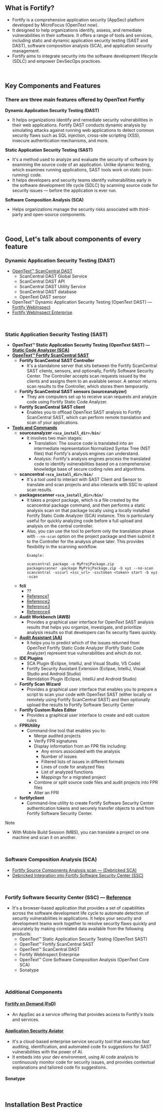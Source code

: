 ## What is Fortify?
+ Fortify is a comprehensive application security (AppSec) platform developed by MicroFocus (OpenText now).
+ It designed to help organizations identify, assess, and remediate vulnerabilities in their software. It offers a range of tools and services, including static and dynamic application security testing (SAST and DAST), software composition analysis (SCA), and application security management.
+ Fortify aims to integrate security into the software development lifecycle (SDLC) and empower DevSecOps practices.

<br/>

## Key Components and Features
### There are three main features offered by OpenText Fortfiy

**Dynamic Application Security Testing (DAST)**
+ It helps organizations identify and remediate security vulnerabilities in their web applications. Fortify DAST conducts dynamic analysis by simulating attacks against running web applications to detect common security flaws such as SQL injection, cross-site scripting (XSS), insecure authentication mechanisms, and more.

**Static Application Security Testing (SAST)**
+ It's a method used to analyze and evaluate the security of software by examining the source code of an application. Unlike dynamic testing, which examines running applications, SAST tools work on static (non-running) code.
+ It helps developers and security teams identify vulnerabilities early in the software development life cycle (SDLC) by scanning source code for security issues — before the application is ever run.

**Software Composition Analysis (SCA)**
+ Helps organizations manage the security risks associated with third-party and open-source components.

<br/>

## Good, Let's talk about components of every feature
### Dynamic Application Security Testing (DAST)
+ [OpenText™ ScanCentral DAST](https://www.microfocus.com/documentation/fortify-ScanCentral-DAST/)
  + ScanCentral DAST Global Service
  + ScanCentral DAST API
  + ScanCentral DAST Utility Service
  + ScanCentral DAST database
  + OpenText DAST sensor
+ OpenText™ Dynamic Application Security Testing (OpenText DAST) — [Fortify WebInspect](https://www.microfocus.com/documentation/fortify-webinspect/)
+ [Fortify WebInspect Enterprise](https://www.microfocus.com/documentation/fortify-webinspect-enterprise/)

<br/>

### Static Application Security Testing (SAST)
+ **OpenText™ Static Application Security Testing (OpenText SAST) — [Static Code Analyzer (SCA)](https://www.microfocus.com/documentation/fortify-static-code-analyzer-and-tools/)**
+ **[OpenText™ Fortify ScanCentral SAST](https://www.microfocus.com/documentation/fortify-software-security-center/)**
  + **Fortify ScanCentral SAST Controller**
    + It's a standalone server that sits between the Fortify ScanCentral SAST clients, sensors, and optionally, Fortify Software Security Center. The Controller accepts scan requests issued by the clients and assigns them to an available sensor. A sensor returns scan results to the Controller, which stores them temporarily.
  + **Fortify ScanCentral SAST sensors (sourceanalyzer)**
    + They are computers set up to receive scan requests and analyze code using Fortify Static Code Analyzer.
  + **Fortify ScanCentral SAST client**
    + Enables you to offload OpenText SAST analysis to Fortify ScanCentral SAST, which can perform remote translation and scan of your applications.
+ **[Tools and Commands](https://www.microfocus.com/documentation/fortify-static-code-analyzer-and-tools/2520/sast-tgd-html-25.2.0/index.htm#GetStarted/sca-apps-tools.htm?TocPath=Getting%2520Started%257C_____2)**
  + **sourceanalyzer ```<sca_install_dir>/bin/```**
    + It involves two main stages:
      + Translation: The source code is translated into an intermediate representation Normalized Syntax Tree (NST files) that Fortify's analysis engines can understand.
      + Analysis: Fortify's analysis engines process the translated code to identify vulnerabilities based on a comprehensive knowledge base of secure coding rules and algorithms.
  + **scancentral ```<sca_install_dir>/bin/```**
    + It's a tool used to interact with SAST Client and Sensor to translate and scan projects and also interacts with SSC to uplaod scan results.
  + **packagescanner ```<sca_install_dir>/bin/```**
    + It takes a project package, which is a file created by the scancentral package command, and then performs a static analysis scan on that package locally using a locally installed Fortify Static Code Analyzer (SCA) instance. This is particularly useful for quickly analyzing code before a full upload and analysis on the central controller.
    + Also, you can use the tool to perform only the translation phase with ```--no-scan``` option on the project package and then submit it to the Controller for the analysis phase later. This provides flexibility in the scanning workflow.
      ```
      Example:

      scancentral package -o MyProjPackage.zip
      packagescanner -package MyProjPackage.zip -b xyz --no-scan
      scancentral -sscurl <ssc_url> -ssctoken <token> start -b xyz -scan
      ```
  + **fcli**
    + ??
    + [Reference1](https://www.youtube.com/watch?v=_jQuOrP2viY)
    + [Reference2](https://fortify.github.io/fcli/)
    + [Reference3](https://github.com/fortify/fcli)
    + [Reference4](https://github.com/janwienand/fcli-for-ssc-and-scancentral-sast/)
  + **Audit Workbench (AWB)**
    + Provides a graphical user interface for OpenText SAST analysis results that helps you organize, investigate, and prioritize analysis results so that developers can fix security flaws quickly.
  + [**Audit Assistant (AA)**](https://www.microfocus.com/documentation/fortify-audit-assistant/)
    + It helps you to predict which of the issues returned from OpenText Fortify Static Code Analyzer (Fortify Static Code Analyzer) represent true vulnerabilities and which do not.
  + **IDE Plugins**
    + SCA Plugin (Eclipse, IntelliJ, and Visual Studio, VS Code)
    + Fortify Security Assistant Extension (Eclipse, IntelliJ, Visual Studio and Android Studio)
    + Remidation Plugin (Eclipse, IntelliJ and Android Studio)
  + **Fortify Scan Wizard**
    + 	Provides a graphical user interface that enables you to prepare a script to scan your code with OpenText SAST (either locally or remotely using Fortify ScanCentral SAST) and then optionally upload the results to Fortify Software Security Center
  + **Fortify Custom Rules Editor**
    + Provides a graphical user interface to create and edit custom rules
  + **FPRUtility**
    + Command-line tool that enables you to:
      + Merge audited projects
      + Verify FPR signatures
      + Display information from an FPR file including:
        + Any errors associated with the analysis
        + Number of issues
        + Filtered lists of issues in different formats
        + Lines of code for analyzed files
        + List of analyzed functions
        + Mappings for a migrated project
      + Combine or split source code files and audit projects into FPR files
      + Alter an FPR
  + **fortifyclient**
    + Command-line utility to create Fortify Software Security Center authentication tokens and securely transfer objects to and from Fortify Software Security Center.


> [!NOTE]
> + With Mobile Build Session (MBS), you can translate a project on one machine and scan it on another.

<br/>

### Software Composition Analysis (SCA)
+ [Fortify Source Components Analysis scan — (Debricked SCA)](https://support.cyberreshelp.com/hc/en-us/articles/16745069052695-Fortify-Source-Components-Analysis-scan-Debricked-SCA-how-to-initiate-it-and-how-to-integrate-with-Fortify-SSC)
+ [Debricked Integration into Fortify Software Security Center (SSC)](https://www.youtube.com/watch?v=tDGg7cRqg7Y)


<br/>

### Fortify Software Security Center (SSC) — [Reference](https://www.microfocus.com/documentation/fortify-software-security-center/)
+ It's a browser-based application that provides a set of capabilities across the software development life cycle to automate detection of security vulnerabilities in applications. It helps your security and development teams work together to resolve security flaws quickly and accurately by making correlated data available from the following products:
  + OpenText™ Static Application Security Testing (OpenText SAST)
  + OpenText™ Fortify ScanCentral SAST
  + OpenText™ ScanCentral DAST
  + Fortify WebInspect Enterprise
  + OpenText™ Core Software Composition Analysis (OpenText Core SCA)
  + Sonatype

<br/>

### Additional Components
#### [Fortify on Demand (FoD)](https://www.microfocus.com/documentation/fortify-on-demand/)
+ An AppSec as a service offering that provides access to Fortify's tools and services.

#### [Application Security Aviator](https://www.microfocus.com/documentation/fortify-static-code-analyzer-and-tools/2520/sast-aviator-ugd-html-25.2.0/index.htm)
+ It's a cloud-based enterprise service security tool that executes fast auditing, identification, and automated code fix suggestions for SAST vulnerabilities with the power of AI.
+ It embeds into your dev environment, using AI code analysis to continuously monitor code for security issues, and provides contextual explanations and tailored code fix suggestions.

#### Sonatype


<br/>


## Installation Best Practice







